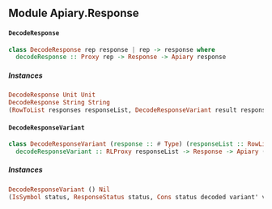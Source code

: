 ## Module Apiary.Response

#### `DecodeResponse`

``` purescript
class DecodeResponse rep response | rep -> response where
  decodeResponse :: Proxy rep -> Response -> Apiary response
```

##### Instances
``` purescript
DecodeResponse Unit Unit
DecodeResponse String String
(RowToList responses responseList, DecodeResponseVariant result responseList) => DecodeResponse (Record responses) (Variant result)
```

#### `DecodeResponseVariant`

``` purescript
class DecodeResponseVariant (response :: # Type) (responseList :: RowList) | responseList -> response where
  decodeResponseVariant :: RLProxy responseList -> Response -> Apiary (Variant response)
```

##### Instances
``` purescript
DecodeResponseVariant () Nil
(IsSymbol status, ResponseStatus status, Cons status decoded variant' variant, DecodeResponseVariant variant' responseList, Union variant' a variant, DecodeBody rep decoded) => DecodeResponseVariant variant (Cons status rep responseList)
```


